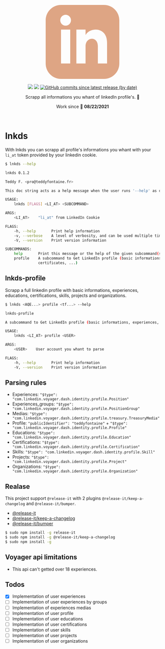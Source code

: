 <p align="center">
    <svg xmlns="http://www.w3.org/2000/svg" width="240" height="240" viewBox="0 0 24 24" fill="#dea584"><path d="M19 0h-14c-2.761 0-5 2.239-5 5v14c0 2.761 2.239 5 5 5h14c2.762 0 5-2.239 5-5v-14c0-2.761-2.238-5-5-5zm-11 19h-3v-11h3v11zm-1.5-12.268c-.966 0-1.75-.79-1.75-1.764s.784-1.764 1.75-1.764 1.75.79 1.75 1.764-.783 1.764-1.75 1.764zm13.5 12.268h-3v-5.604c0-3.368-4-3.113-4 0v5.604h-3v-11h3v1.765c1.396-2.586 7-2.777 7 2.476v6.759z"/></svg>
    <br /><br />
    <img src="https://img.shields.io/badge/Made%20with-Rust-orange.svg">
    <a href="https://GitHub.com/tfSheol/lnkds/releases"><img src="https://img.shields.io/github/release/tfSheol/lnkds.svg"></a>
    <a href="https://github.com/tfSheol/lnkds/commits"><img alt="GitHub commits since latest release (by date)" src="https://img.shields.io/github/commits-since/tfSheol/lnkds/latest"></a>
    <p align="center">Scrapp all informations you whant of linkedIn profile's. 🚀</p>
    <p align="center">Work since 📅 <b>08/22/2021</b></p>
    <br />
</p>

# lnkds

With lnkds you can scrapp all profile's informations you whant with your `li_at` token provided by your linkedin cookie.

```bash
$ lnkds --help

lnkds 0.1.2

Teddy F. <pro@teddyfontaine.fr>

This doc string acts as a help message when the user runs '--help' as do all doc strings on fields

USAGE:
    lnkds [FLAGS] <LI_AT> <SUBCOMMAND>

ARGS:
    <LI_AT>    "li_at" from LinkedIn Cookie

FLAGS:
    -h, --help       Print help information
    -v, --verbose    A level of verbosity, and can be used multiple times
    -V, --version    Print version information

SUBCOMMANDS:
    help       Print this message or the help of the given subcommand(s)
    profile    A subcommand to Get LinkedIn profile (basic informations, experiences,
               certificates, ...)
```

## lnkds-profile

Scrapp a full linkedin profile with basic informations, experiences, educations, certifications, skills, projects and organizations.

```bash
$ lnkds <AQE...> profile <tf...> --help

lnkds-profile

A subcommand to Get LinkedIn profile (basic informations, experiences, certificates, ...)

USAGE:
    lnkds <LI_AT> profile <USER>

ARGS:
    <USER>    User account you whant to parse

FLAGS:
    -h, --help       Print help information
    -V, --version    Print version information
```

## Parsing rules

- Experiences: `"$type": "com.linkedin.voyager.dash.identity.profile.Position"`
- Experiences_groups: `"$type": "com.linkedin.voyager.dash.identity.profile.PositionGroup"`
- Medias: `"$type": "com.linkedin.voyager.dash.identity.profile.treasury.TreasuryMedia"`
- Profile: `"publicIdentifier": "teddyfontaine"` + `"$type": "com.linkedin.voyager.dash.identity.profile.Profile"`
- Educations: `"$type": "com.linkedin.voyager.dash.identity.profile.Education"`
- Certifications: `"$type": "com.linkedin.voyager.dash.identity.profile.Certification"`
- Skills: `"$type": "com.linkedin.voyager.dash.identity.profile.Skill"`
- Projects: `"$type": "com.linkedin.voyager.dash.identity.profile.Project"`
- Organizations: `"$type": "com.linkedin.voyager.dash.identity.profile.Organization"`

## Realase

This project support `@release-it` with 2 plugins `@release-it/keep-a-changelog` and `@release-it/bumper`.

- [@release-it](https://github.com/release-it/release-it)
- [@release-it/keep-a-changelog](https://github.com/release-it/keep-a-changelog)
- [@release-it/bumper](https://github.com/release-it/bumper)

```bash
$ sudo npm install -g release-it
$ sudo npm install -g @release-it/keep-a-changelog
$ sudo npm install -g 
```

## Voyager api limitations

- This api can't getted over 18 experiences.

## Todos

- [x] Implementation of user experiences
- [ ] Implementation of user experiences by groups
- [ ] Implementation of experiences medias
- [ ] Implementation of user profile
- [ ] Implementation of user educations
- [ ] Implementation of user certifications
- [ ] Implementation of user skills
- [ ] Implementation of user projects
- [ ] Implementation of user organizations
